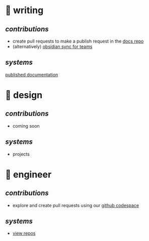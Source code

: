 # 🐴 **writing**

## ***contributions***

- create pull requests to make a publish request in the [docs repo](https://github.com/HorseIncorporated/docs)
- (alternatively) [obsidian sync for teams](https://help.obsidian.md/teams/sync#Obsidian+Sync+for+teams)

## ***systems***

[published documentation](https://publish.obsidian.md/horseincorporated)

# 🐴 **design**

## ***contributions***

- coming soon

## ***systems***

- projects

# 🐴 **engineer**

## ***contributions***

- explore and create pull requests using our [github codespace](https://codespaces.new/HorseIncorporated/workspace)

## ***systems***

-  [view repos](https://github.com/orgs/HorseIncorporated/repositories)
